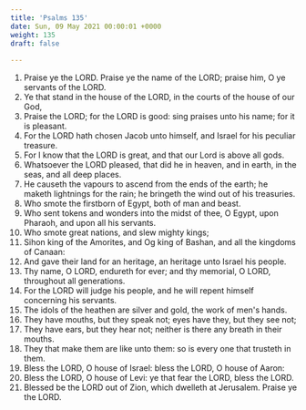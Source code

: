 ```yaml
---
title: 'Psalms 135'
date: Sun, 09 May 2021 00:00:01 +0000
weight: 135
draft: false
  
---
```


1. Praise ye the LORD. Praise ye the name of the LORD; praise him, O ye servants of the LORD.
2. Ye that stand in the house of the LORD, in the courts of the house of our God,
3. Praise the LORD; for the LORD is good: sing praises unto his name; for it is pleasant.
4. For the LORD hath chosen Jacob unto himself, and Israel for his peculiar treasure.
5. For I know that the LORD is great, and that our Lord is above all gods.
6. Whatsoever the LORD pleased, that did he in heaven, and in earth, in the seas, and all deep places.
7. He causeth the vapours to ascend from the ends of the earth; he maketh lightnings for the rain; he bringeth the wind out of his treasuries.
8. Who smote the firstborn of Egypt, both of man and beast.
9. Who sent tokens and wonders into the midst of thee, O Egypt, upon Pharaoh, and upon all his servants.
10. Who smote great nations, and slew mighty kings;
11. Sihon king of the Amorites, and Og king of Bashan, and all the kingdoms of Canaan:
12. And gave their land for an heritage, an heritage unto Israel his people.
13. Thy name, O LORD, endureth for ever; and thy memorial, O LORD, throughout all generations.
14. For the LORD will judge his people, and he will repent himself concerning his servants.
15. The idols of the heathen are silver and gold, the work of men's hands.
16. They have mouths, but they speak not; eyes have they, but they see not;
17. They have ears, but they hear not; neither is there any breath in their mouths.
18. They that make them are like unto them: so is every one that trusteth in them.
19. Bless the LORD, O house of Israel: bless the LORD, O house of Aaron:
20. Bless the LORD, O house of Levi: ye that fear the LORD, bless the LORD.
21. Blessed be the LORD out of Zion, which dwelleth at Jerusalem. Praise ye the LORD.
